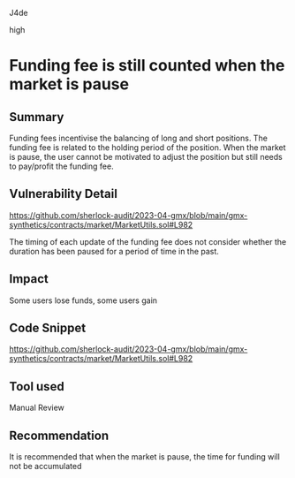 J4de

high

# Funding fee is still counted when the market is pause

## Summary

Funding fees incentivise the balancing of long and short positions. The funding fee is related to the holding period of the position. When the market is pause, the user cannot be motivated to adjust the position but still needs to pay/profit the funding fee.

## Vulnerability Detail

https://github.com/sherlock-audit/2023-04-gmx/blob/main/gmx-synthetics/contracts/market/MarketUtils.sol#L982

The timing of each update of the funding fee does not consider whether the duration has been paused for a period of time in the past.

## Impact

Some users lose funds, some users gain

## Code Snippet

https://github.com/sherlock-audit/2023-04-gmx/blob/main/gmx-synthetics/contracts/market/MarketUtils.sol#L982

## Tool used

Manual Review

## Recommendation

It is recommended that when the market is pause, the time for funding will not be accumulated